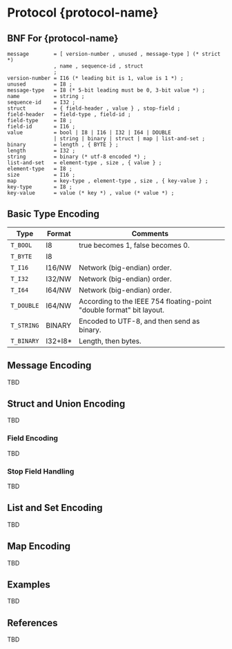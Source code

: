 # Protocol {protocol-name}

## BNF For {protocol-name}

```ebnf
message        = [ version-number , unused , message-type ] (* strict *)
               , name , sequence-id , struct
               ;
version-number = I16 (* leading bit is 1, value is 1 *) ;
unused         = I8 ;
message-type   = I8 (* 5-bit leading must be 0, 3-bit value *) ;
name           = string ;
sequence-id    = I32 ;
struct         = { field-header , value } , stop-field ;
field-header   = field-type , field-id ;
field-type     = I8 ;
field-id       = I16 ;
value          = bool | I8 | I16 | I32 | I64 | DOUBLE
               | string | binary | struct | map | list-and-set ;
binary         = length , { BYTE } ;
length         = I32 ;
string         = binary (* utf-8 encoded *) ;
list-and-set   = element-type , size , { value } ;
element-type   = I8 ;
size           = I16 ;
map            = key-type , element-type , size , { key-value } ;
key-type       = I8 ;
key-value      = value (* key *) , value (* value *) ;
```

## Basic Type Encoding

Type       | Format  | Comments
-----------|---------|---------
`T_BOOL`   | I8      | true becomes 1, false becomes 0.
`T_BYTE`   | I8      |
`T_I16`    | I16/NW  | Network (big-endian) order.
`T_I32`    | I32/NW  | Network (big-endian) order.
`T_I64`    | I64/NW  | Network (big-endian) order.
`T_DOUBLE` | I64/NW  | According to the IEEE 754 floating-point "double format" bit layout.
`T_STRING` | BINARY  | Encoded to UTF-8, and then send as binary.
`T_BINARY` | I32+I8* | Length, then bytes.

## Message Encoding

TBD

## Struct and Union Encoding

TBD

### Field Encoding

TBD

### Stop Field Handling

TBD

## List and Set Encoding

TBD

## Map Encoding

TBD

## Examples

TBD

## References

TBD

